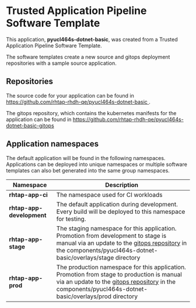 # Trusted Application Pipeline Software Template

This application, **pyucl464s-dotnet-basic**, was created from a Trusted Application Pipeline Software Template.

The software templates create a new source and gitops deployment repositories with a sample source application. 

## Repositories

The source code for your application can be found in [https://github.com/rhtap-rhdh-qe/pyucl464s-dotnet-basic ](https://github.com/rhtap-rhdh-qe/pyucl464s-dotnet-basic ).
 
The gitops repository, which contains the kubernetes manifests for the application can be found in 
[https://github.com/rhtap-rhdh-qe/pyucl464s-dotnet-basic-gitops ](https://github.com/rhtap-rhdh-qe/pyucl464s-dotnet-basic-gitops ) 

## Application namespaces 

The default application will be found in the following namespaces. Applications can be deployed into unique namespaces or multiple software templates can also bet generated into the same group namespaces.  

|  Namespace   |  Description   |  
| -------- | -------- |
| **rhtap-app-ci** | The namespace used for CI workloads |
| **rhtap-app-development** | The default application during development. Every build will be deployed to this namespace for testing. |
| **rhtap-app-stage** | The staging namespace for this application. Promotion from development to stage is manual via an update to the [gitops repository](https://github.com/rhtap-rhdh-qe/pyucl464s-dotnet-basic-gitops ) in the components/pyucl464s-dotnet-basic/overlays/stage directory |
| **rhtap-app-prod** | The production namespace for this application. Promotion from stage to production is manual via an update to the [gitops repository](https://github.com/rhtap-rhdh-qe/pyucl464s-dotnet-basic-gitops ) in the components/pyucl464s-dotnet-basic/overlays/prod directory |